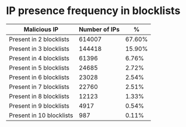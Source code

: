 # IP presence frequency in blocklists
| Malicious IP | Number of IPs | % |
|----|----|----|
| Present in 2 blocklists | 614007 | 67.60% |
| Present in 3 blocklists | 144418 | 15.90% |
| Present in 4 blocklists | 61396 | 6.76% |
| Present in 5 blocklists | 24685 | 2.72% |
| Present in 6 blocklists | 23028 | 2.54% |
| Present in 7 blocklists | 22760 | 2.51% |
| Present in 8 blocklists | 12123 | 1.33% |
| Present in 9 blocklists | 4917 | 0.54% |
| Present in 10 blocklists | 987 | 0.11% |
